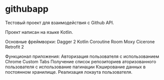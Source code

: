 # githubapp
Тестовый проект для взаимодействия c Github API.

Проект написан на языке Kotlin.

Основные фреймворки:
Dagger 2
Kotlin Coroutine
Room
Moxy
Cicerone
Retrofit 2

Функционал приложения:
Авторизация пользователя с использованием Chrome Custom Tabs
Получение список репозиториев аторизованного пользователя с использование пагинации
Кэширование данных в постоянном хранилище.
Реализация локаута пользователя.
